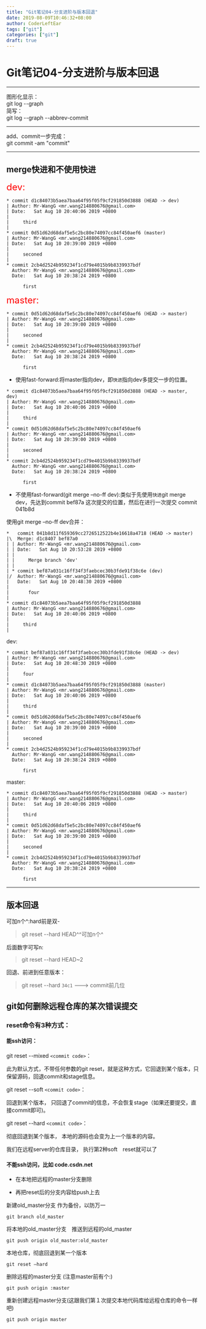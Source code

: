 ```yaml
---
title: "Git笔记04-分支进阶与版本回退"
date: 2019-08-09T10:46:32+08:00
author: CoderLeftEar
tags: ["git"]
categories: ["git"]
draft: true
---
```


# Git笔记04-分支进阶与版本回退
---

图形化显示：  
git log --graph  
简写：  
git log --graph --abbrev-commit  

---

add、commit一步完成：  
git commit -am "commit"

---
## merge快进和不使用快进
<font color="red" size=5>dev:</font>  
```
* commit d1c84073b5aea7baa64f95f05f9cf291850d3888 (HEAD -> dev)
| Author: Mr-WangG <mr.wang214880676@gmail.com>
| Date:   Sat Aug 10 20:40:06 2019 +0800
|
|     third
|
* commit 0d51d62d68daf5e5c2bc80e74097cc84f450aef6 (master)
| Author: Mr-WangG <mr.wang214880676@gmail.com>
| Date:   Sat Aug 10 20:39:00 2019 +0800
|
|     seconed
|
* commit 2cb4d2524b959234f1cd79e4015b9b8339937bdf
  Author: Mr-WangG <mr.wang214880676@gmail.com>
  Date:   Sat Aug 10 20:38:24 2019 +0800

      first

```

<font color="red" size=5>master:</font>  
```
* commit 0d51d62d68daf5e5c2bc80e74097cc84f450aef6 (HEAD -> master)
| Author: Mr-WangG <mr.wang214880676@gmail.com>
| Date:   Sat Aug 10 20:39:00 2019 +0800
|
|     seconed
|
* commit 2cb4d2524b959234f1cd79e4015b9b8339937bdf
  Author: Mr-WangG <mr.wang214880676@gmail.com>
  Date:   Sat Aug 10 20:38:24 2019 +0800

      first

```

- 使用fast-forward:将master指向dev，即`快进`指向dev多提交一步的位置。
```
* commit d1c84073b5aea7baa64f95f05f9cf291850d3888 (HEAD -> master, dev)
| Author: Mr-WangG <mr.wang214880676@gmail.com>
| Date:   Sat Aug 10 20:40:06 2019 +0800
|
|     third
|
* commit 0d51d62d68daf5e5c2bc80e74097cc84f450aef6
| Author: Mr-WangG <mr.wang214880676@gmail.com>
| Date:   Sat Aug 10 20:39:00 2019 +0800
|
|     seconed
|
* commit 2cb4d2524b959234f1cd79e4015b9b8339937bdf
  Author: Mr-WangG <mr.wang214880676@gmail.com>
  Date:   Sat Aug 10 20:38:24 2019 +0800

      first

```
- 不使用fast-forward(git merge –no-ff dev):类似于先使用`快进`git merge dev，先达到commit bef87a 这次提交的位置，然后在进行一次提交 commit 041b8d  

使用git merge –no-ff dev合并：
```
*   commit 041b8d11f659369cc2726512522b4e16618a4718 (HEAD -> master)
|\  Merge: d1c8407 bef87a0
| | Author: Mr-WangG <mr.wang214880676@gmail.com>
| | Date:   Sat Aug 10 20:53:28 2019 +0800
| |
| |     Merge branch 'dev'
| |
| * commit bef87a031c16ff34f3faebcec30b3fde91f38c6e (dev)
|/  Author: Mr-WangG <mr.wang214880676@gmail.com>
|   Date:   Sat Aug 10 20:48:30 2019 +0800
|
|       four
|
* commit d1c84073b5aea7baa64f95f05f9cf291850d3888
| Author: Mr-WangG <mr.wang214880676@gmail.com>
| Date:   Sat Aug 10 20:40:06 2019 +0800
|
|     third
|
```

dev:
```
* commit bef87a031c16ff34f3faebcec30b3fde91f38c6e (HEAD -> dev)
| Author: Mr-WangG <mr.wang214880676@gmail.com>
| Date:   Sat Aug 10 20:48:30 2019 +0800
|
|     four
|
* commit d1c84073b5aea7baa64f95f05f9cf291850d3888 (master)
| Author: Mr-WangG <mr.wang214880676@gmail.com>
| Date:   Sat Aug 10 20:40:06 2019 +0800
|
|     third
|
* commit 0d51d62d68daf5e5c2bc80e74097cc84f450aef6
| Author: Mr-WangG <mr.wang214880676@gmail.com>
| Date:   Sat Aug 10 20:39:00 2019 +0800
|
|     seconed
|
* commit 2cb4d2524b959234f1cd79e4015b9b8339937bdf
  Author: Mr-WangG <mr.wang214880676@gmail.com>
  Date:   Sat Aug 10 20:38:24 2019 +0800

      first

```
master:
```
* commit d1c84073b5aea7baa64f95f05f9cf291850d3888 (HEAD -> master)
| Author: Mr-WangG <mr.wang214880676@gmail.com>
| Date:   Sat Aug 10 20:40:06 2019 +0800
|
|     third
|
* commit 0d51d62d68daf5e5c2bc80e74097cc84f450aef6
| Author: Mr-WangG <mr.wang214880676@gmail.com>
| Date:   Sat Aug 10 20:39:00 2019 +0800
|
|     seconed
|
* commit 2cb4d2524b959234f1cd79e4015b9b8339937bdf
  Author: Mr-WangG <mr.wang214880676@gmail.com>
  Date:   Sat Aug 10 20:38:24 2019 +0800

      first

```

---

## 版本回退

可加n个^:hard前是双-
> git reset --hard HEAD^^可加n个^  

后面数字可写n:
> git reset --hard HEAD~2

回退、前进到任意版本：  
> git reset --hard `34c1` ---> commit前几位



## git如何删除远程仓库的某次错误提交

###  reset命令有3种方式：

#### 能ssh访问：

git reset --mixed `<commit code>`：

此为默认方式，不带任何参数的git reset，就是这种方式，它回退到某个版本，只保留源码，回退commit和stage信息。

git reset --soft `<commit code>`：

回退到某个版本， 只回退了commit的信息，不会恢复stage（如果还要提交，直接commit即可)。

git reset --hard `<commit code>`：

彻底回退到某个版本， 本地的源码也会变为上一个版本的内容。



我们在远程server的仓库目录， 执行第2种soft　reset就可以了

 

#### 不能ssh访问，比如 code.csdn.net 

- 在本地把远程的master分支删除

- 再把reset后的分支内容给push上去

 

新建old_master分支 作为备份，以防万一

`git branch old_master`

将本地的old_master分支　推送到远程的old_master

`git push origin old_master:old_master`

本地仓库，彻底回退到某一个版本

`git reset –hard`

删除远程的master分支 (注意master前有个:)

`git push origin :master`

重新创建远程master分支(这跟我们第１次提交本地代码库给远程仓库的命令一样吧)

`git push origin master`


